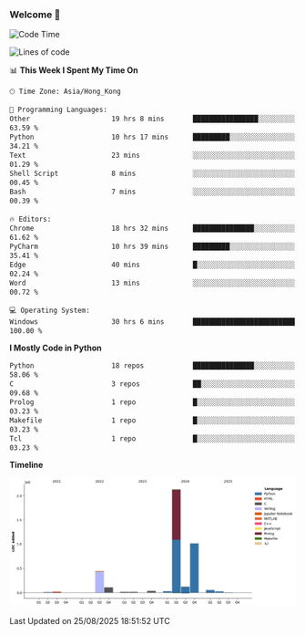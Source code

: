 ### Welcome 👋

<!--START_SECTION:waka-->
![Code Time](http://img.shields.io/badge/Code%20Time-2%2C496%20hrs%2031%20mins-blue)

![Lines of code](https://img.shields.io/badge/From%20Hello%20World%20I%27ve%20Written-4.0%20million%20lines%20of%20code-blue)

📊 **This Week I Spent My Time On** 

```text
🕑︎ Time Zone: Asia/Hong_Kong

💬 Programming Languages: 
Other                    19 hrs 8 mins       ████████████████░░░░░░░░░   63.59 % 
Python                   10 hrs 17 mins      █████████░░░░░░░░░░░░░░░░   34.21 % 
Text                     23 mins             ░░░░░░░░░░░░░░░░░░░░░░░░░   01.29 % 
Shell Script             8 mins              ░░░░░░░░░░░░░░░░░░░░░░░░░   00.45 % 
Bash                     7 mins              ░░░░░░░░░░░░░░░░░░░░░░░░░   00.39 % 

🔥 Editors: 
Chrome                   18 hrs 32 mins      ███████████████░░░░░░░░░░   61.62 % 
PyCharm                  10 hrs 39 mins      █████████░░░░░░░░░░░░░░░░   35.41 % 
Edge                     40 mins             █░░░░░░░░░░░░░░░░░░░░░░░░   02.24 % 
Word                     13 mins             ░░░░░░░░░░░░░░░░░░░░░░░░░   00.72 % 

💻 Operating System: 
Windows                  30 hrs 6 mins       █████████████████████████   100.00 % 
```

**I Mostly Code in Python** 

```text
Python                   18 repos            ███████████████░░░░░░░░░░   58.06 % 
C                        3 repos             ██░░░░░░░░░░░░░░░░░░░░░░░   09.68 % 
Prolog                   1 repo              █░░░░░░░░░░░░░░░░░░░░░░░░   03.23 % 
Makefile                 1 repo              █░░░░░░░░░░░░░░░░░░░░░░░░   03.23 % 
Tcl                      1 repo              █░░░░░░░░░░░░░░░░░░░░░░░░   03.23 % 
```



**Timeline**

![Lines of Code chart](https://raw.githubusercontent.com/xhj2501/xhj2501/main/assets/bar_graph.png)


 Last Updated on 25/08/2025 18:51:52 UTC
<!--END_SECTION:waka-->

